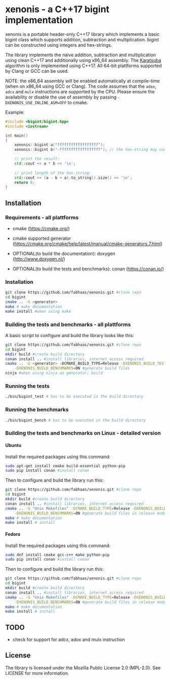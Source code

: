 # xenonis - a C++17 bigint implementation
xenonis is a portable header-only C++17 library which implements a basic bigint class which supports addition, subtraction and multiplication. bigint can be constructed using integers and hex-strings.

The library implements the naive addition, subtraction and multiplication using clean C++17 and additionally using x86_64 assembly. The [Karatsuba](https://en.wikipedia.org/wiki/Karatsuba_algorithm) algorithm is only implemented using C++17. All 64-bit plattforms supported by Clang or GCC can be used.

NOTE: the x86_64 assembly will be enabled automatically at compile-time (when on x86_64 using GCC or Clang). The code assumes that the `adox`, `adcx` and `mulx` instructions are supported by the CPU. Please ensure the availability or disable the use of assembly by passing `-DXENONIS_USE_INLINE_ASM=OFF` to cmake.

Example:
```cpp
#include <bigint/bigint.hpp>
#include <iostream>

int main()
{
    xenonis::bigint a("ffffffffffffffffff");
    xenonis::bigint b("-ffffffffffffffffff"); // the hex-string may contain a -

    // print the result: 
    std::cout << a * b << '\n';
    
    // print length of the hex-string:
    std::cout << (a - b + a).to_string().size() << '\n';
    return 0;
}
```

## Installation

### Requirements - all plattforms

- cmake (https://cmake.org/)

- cmake supported generator (https://cmake.org/cmake/help/latest/manual/cmake-generators.7.html)

- OPTIONAL(to build the documentation): doxygen (http://www.doxygen.nl/)

- OPTIONAL(to build the tests and benchmarks): conan (https://conan.io/)

### Installation
```bash
git clone https://github.com/fabhaas/xenonis.git #clone repo
cd bigint
cmake .. -G <generator>
make # make documentation
make install #when using make
```

### Building the tests and benchmarks - all plattforms

A basic script to configure and build the library looks like this:

```bash
git clone https://github.com/fabhaas/xenonis.git #clone repo
cd bigint
mkdir build #create build directory
conan install .. #install libraries, internet access required
cmake .. -G <generator> -DCMAKE_BUILD_TYPE=Release -DXENONIS_BUILD_TESTS=ON \
    -DXENONIS_BUILD_BENCHMARKS=ON #generate build files
ninja #when using ninja as generator; build
```

### Running the tests
```bash
./bin/bigint_test # has to be executed in the build directory
```

### Running the benchmarks
```bash
./bin/bigint_bench # has to be executed in the build directory
```

### Building the tests and benchmarks on Linux - detailed version

#### Ubuntu

Install the required packages using this command:

```bash
sudo apt-get install cmake build-essential python-pip
sudo pip install conan #install conan
```

Then to configure and build the library run this:

```bash
git clone https://github.com/fabhaas/xenonis.git #clone repo
cd bigint
mkdir build #create build directory
conan install .. #install libraries, internet access required
cmake .. -G "Unix Makefiles" -DCMAKE_BUILD_TYPE=Release -DXENONIS_BUILD_TESTS=ON \
    -DXENONIS_BUILD_BENCHMARKS=ON #generate build files in release mode
make # make documentation
make install # install
```

#### Fedora

Install the required packages using this command:

```bash
sudo dnf install cmake gcc-c++ make python-pip
sudo pip install conan #install conan
```

Then to configure and build the library run this:

```bash
git clone https://github.com/fabhaas/xenonis.git #clone repo
cd bigint
mkdir build #create build directory
conan install .. #install libraries, internet access required
cmake .. -G "Unix Makefiles" -DCMAKE_BUILD_TYPE=Release -DXENONIS_BUILD_TESTS=ON \
    -DXENONIS_BUILD_BENCHMARKS=ON #generate build files in release mode
make # make documentation
make install # install
```

## TODO
+ check for support for adcx, adox and mulx instruction

## License
The library is licensed under the Mozilla Public License 2.0 (MPL-2.0). See LICENSE for more information.
